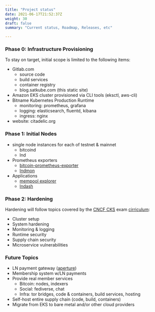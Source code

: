 ```yaml
---
title: "Project status"
date: 2021-06-17T21:52:37Z
weight: 30
draft: false
summary: "Current status, Roadmap, Releases, etc"

---
```


### Phase 0: Infrastructure Provisioning

To stay on target, initial scope is limited to the following items:
  - Gitlab.com
    - source code
    - build services
    - container registry
    - blog.satkube.com (this static site)
  - Amazon EKS cluster provisioned via CLI tools (eksctl, aws-cli)
  - Bitname Kubernetes Production Runtime
    - monitoring: prometheus, grafana
    - logging: elasticsearch, fluentd, kibana
    - ingress: nginx
  - website: citadelic.org

### Phase 1: Initial Nodes

  - single node instances for each of testnet & mainnet
    - bitcoind
    - lnd
  - Prometheus exporters
    - [bitcoin-prometheus-exporter](https://github.com/jvstein/bitcoin-prometheus-exporter)
    - [lndmon](https://github.com/lightninglabs/lndmon)
  - Applications
    - [mempool explorer](https://github.com/mempool/mempool)
    - [lndash](https://github.com/djmelik/lndash)

### Phase 2: Hardening

Hardening will follow topics covered by the [CNCF CKS](https://www.cncf.io/certification/cks/) exam [cirriculum](https://github.com/cncf/curriculum/blob/master/CKS_Curriculum_%20v1.20.pdf):

  - Cluster setup
  - System hardening
  - Monitoring & logging
  - Runtime security
  - Supply chain security
  - Microservice vulnerabilities

### Future Topics

  - LN payment gateway ([aperture](github.com/lightninglabs/aperture))
  - Membership system w/LN payments
  - Provide real member services
    - Bitcoin: nodes, indexers
    - Social: fediverse, chat
    - Infra: tor bridges, code & containers, build services, hosting
  - Self-host entire supply chain (code, build, containers)
  - Migrate from EKS to bare metal and/or other cloud providers
